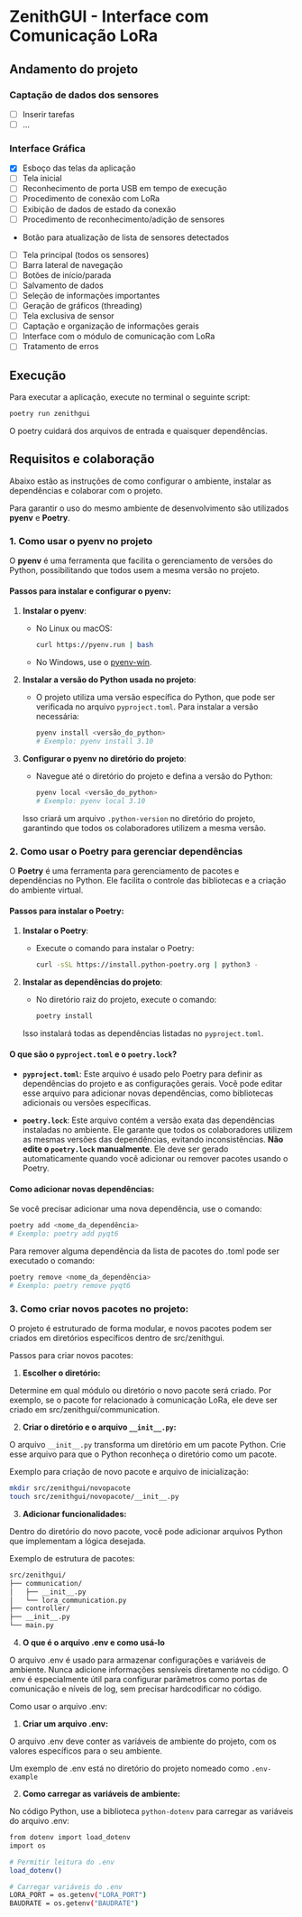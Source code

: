# ZenithGUI - Interface com Comunicação LoRa

## Andamento do projeto

### Captação de dados dos sensores

- [ ] Inserir tarefas
- [ ] ...

### Interface Gráfica

- [x] Esboço das telas da aplicação
- [ ] Tela inicial
- [ ] Reconhecimento de porta USB em tempo de execução
- [ ] Procedimento de conexão com LoRa
- [ ] Exibição de dados de estado da conexão
- [ ] Procedimento de reconhecimento/adição de sensores
- Botão para atualização de lista de sensores detectados 
- [ ] Tela principal (todos os sensores)
- [ ] Barra lateral de navegação
- [ ] Botões de início/parada
- [ ] Salvamento de dados
- [ ] Seleção de informações importantes
- [ ] Geração de gráficos (threading)
- [ ] Tela exclusiva de sensor
- [ ] Captação e organização de informações gerais
- [ ] Interface com o módulo de comunicação com LoRa
- [ ] Tratamento de erros

## Execução

Para executar a aplicação, execute no terminal o seguinte script:
```bash
poetry run zenithgui
```
O poetry cuidará dos arquivos de entrada e quaisquer dependências.

## Requisitos e colaboração

Abaixo estão as instruções de como configurar o ambiente, instalar as dependências e colaborar com o projeto.

Para garantir o uso do mesmo ambiente de desenvolvimento são utilizados **pyenv** e **Poetry**.

### 1. Como usar o **pyenv** no projeto

O **pyenv** é uma ferramenta que facilita o gerenciamento de versões do Python, possibilitando que todos usem a mesma versão no projeto.

#### Passos para instalar e configurar o **pyenv**:

1. **Instalar o pyenv**:
   - No Linux ou macOS:
     ```bash
     curl https://pyenv.run | bash
     ```
   - No Windows, use o [pyenv-win](https://github.com/pyenv-win/pyenv-win).

2. **Instalar a versão do Python usada no projeto**:
   - O projeto utiliza uma versão específica do Python, que pode ser verificada no arquivo `pyproject.toml`. Para instalar a versão necessária:
     ```bash
     pyenv install <versão_do_python>
     # Exemplo: pyenv install 3.10
     ```

3. **Configurar o pyenv no diretório do projeto**:
   - Navegue até o diretório do projeto e defina a versão do Python:
     ```bash
     pyenv local <versão_do_python>
     # Exemplo: pyenv local 3.10
     ```
   Isso criará um arquivo `.python-version` no diretório do projeto, garantindo que todos os colaboradores utilizem a mesma versão.

### 2. Como usar o **Poetry** para gerenciar dependências

O **Poetry** é uma ferramenta para gerenciamento de pacotes e dependências no Python. Ele facilita o controle das bibliotecas e a criação do ambiente virtual.

#### Passos para instalar o **Poetry**:

1. **Instalar o Poetry**:
   - Execute o comando para instalar o Poetry:
     ```bash
     curl -sSL https://install.python-poetry.org | python3 -
     ```

2. **Instalar as dependências do projeto**:
   - No diretório raiz do projeto, execute o comando:
     ```bash
     poetry install
     ```
   Isso instalará todas as dependências listadas no `pyproject.toml`.

#### O que são o `pyproject.toml` e o `poetry.lock`?

- **`pyproject.toml`**: Este arquivo é usado pelo Poetry para definir as dependências do projeto e as configurações gerais. Você pode editar esse arquivo para adicionar novas dependências, como bibliotecas adicionais ou versões específicas.
  
- **`poetry.lock`**: Este arquivo contém a versão exata das dependências instaladas no ambiente. Ele garante que todos os colaboradores utilizem as mesmas versões das dependências, evitando inconsistências. **Não edite o `poetry.lock` manualmente**. Ele deve ser gerado automaticamente quando você adicionar ou remover pacotes usando o Poetry.

#### Como adicionar novas dependências:
Se você precisar adicionar uma nova dependência, use o comando:
```bash
poetry add <nome_da_dependência>
# Exemplo: poetry add pyqt6
```
Para remover alguma dependência da lista de pacotes do .toml pode ser executado o comando:
```bash
poetry remove <nome_da_dependência>
# Exemplo: poetry remove pyqt6
```

### 3. Como criar novos pacotes no projeto:

O projeto é estruturado de forma modular, e novos pacotes podem ser criados em diretórios específicos dentro de src/zenithgui.

Passos para criar novos pacotes:

1. **Escolher o diretório:**

Determine em qual módulo ou diretório o novo pacote será criado. Por exemplo, se o pacote for relacionado à comunicação LoRa, ele deve ser criado em src/zenithgui/communication.

2. **Criar o diretório e o arquivo `__init__.py`:**

O arquivo `__init__.py` transforma um diretório em um pacote Python. Crie esse arquivo para que o Python reconheça o diretório como um pacote.

Exemplo para criação de novo pacote e arquivo de inicialização:

```bash
mkdir src/zenithgui/novopacote
touch src/zenithgui/novopacote/__init__.py
```

3. **Adicionar funcionalidades:**

Dentro do diretório do novo pacote, você pode adicionar arquivos Python que implementam a lógica desejada.

Exemplo de estrutura de pacotes:

```bash
src/zenithgui/
├── communication/
│   ├── __init__.py
│   └── lora_communication.py
├── controller/
├── __init__.py
└── main.py
```

4. **O que é o arquivo .env e como usá-lo**

O arquivo .env é usado para armazenar configurações e variáveis de ambiente. Nunca adicione informações sensíveis diretamente no código. O .env é especialmente útil para configurar parâmetros como portas de comunicação e níveis de log, sem precisar hardcodificar no código.

Como usar o arquivo .env:

1. **Criar um arquivo .env:**

O arquivo .env deve conter as variáveis de ambiente do projeto, com os valores específicos para o seu ambiente.

Um exemplo de .env está no diretório do projeto nomeado como `.env-example`

2. **Como carregar as variáveis de ambiente:**

No código Python, use a biblioteca `python-dotenv` para carregar as variáveis do arquivo .env:

```bash
from dotenv import load_dotenv
import os

# Permitir leitura do .env
load_dotenv()

# Carregar variáveis do .env
LORA_PORT = os.getenv("LORA_PORT")
BAUDRATE = os.getenv("BAUDRATE")
```
